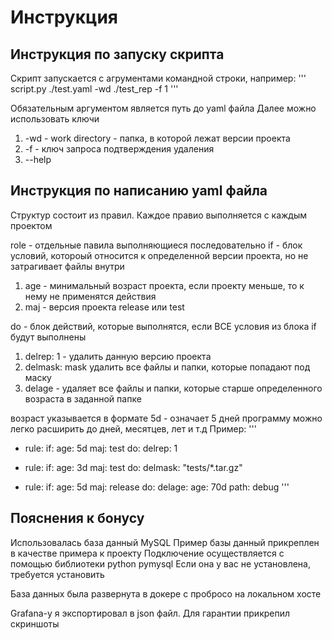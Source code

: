 #  Инструкция
## Инструкция по запуску скрипта
Скрипт запускается с агрументами командной строки, например:
'''
script.py ./test.yaml -wd ./test_rep -f 1
'''

Обязательным аргументом является путь до yaml файла
Далее можно использовать ключи
1) -wd - work directory - папка, в которой лежат версии проекта
2) -f - ключ запроса подтверждения удаления
3) --help

## Инструкция по написанию yaml файла

Структур состоит из правил. Каждое правио выполняется с каждым проектом

role - отдельные павила выполняющиеся последовательно
if - блок условий, котороый относится к определенной
версии проекта, но не затрагивает файлы внутри

1) age - минимальный возраст проекта, если проекту меньше, то к нему не применятся действия
2) maj - версия проекта release или test

do - блок действий, которые выполнятся, если ВСЕ условия
из блока if будут выполнены

1) delrep: 1 - удалить данную версию проекта
2) delmask: mask удалить все файлы и папки, которые попадают под маску
3) delage - удаляет все файлы и папки, которые старше определенного возраста
в заданной папке

возраст указывается в формате 5d - означает 5 дней
программу можно легко расширить до дней, месятцев, лет и т.д
Пример:
'''
- rule:
    if:
        age: 5d
        maj: test
    do:
        delrep: 1
- rule:
    if:
        age: 3d
        maj: test
    do:
        delmask: "tests/*.tar.gz"

- rule:
    if:
        age: 5d
        maj: release
    do:
        delage:
            age: 70d
            path: debug
'''

## Пояснения к бонусу

Использовалась база данный MySQL
Пример базы данный прикреплен в качестве примера к проекту
Подключение осуществляется с помощью библиотеки python pymysql
Если она у вас не установлена, требуется установить

База данных была развернута в докере с пробросо на локальном хосте

Grafana-у я экспортировал в json файл. Для гарантии прикрепил скриншоты
